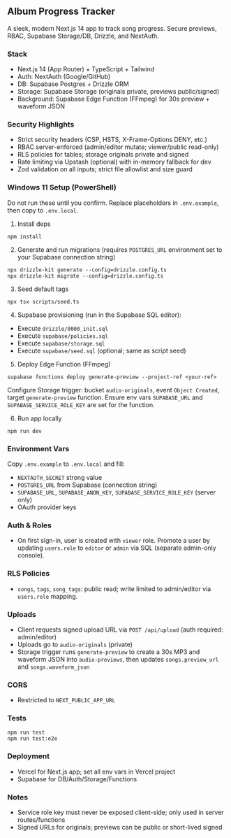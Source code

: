 ## Album Progress Tracker

A sleek, modern Next.js 14 app to track song progress. Secure previews, RBAC, Supabase Storage/DB, Drizzle, and NextAuth.

### Stack
- Next.js 14 (App Router) + TypeScript + Tailwind
- Auth: NextAuth (Google/GitHub)
- DB: Supabase Postgres + Drizzle ORM
- Storage: Supabase Storage (originals private, previews public/signed)
- Background: Supabase Edge Function (FFmpeg) for 30s preview + waveform JSON

### Security Highlights
- Strict security headers (CSP, HSTS, X-Frame-Options DENY, etc.)
- RBAC server-enforced (admin/editor mutate; viewer/public read-only)
- RLS policies for tables; storage originals private and signed
- Rate limiting via Upstash (optional) with in-memory fallback for dev
- Zod validation on all inputs; strict file allowlist and size guard

### Windows 11 Setup (PowerShell)
Do not run these until you confirm. Replace placeholders in `.env.example`, then copy to `.env.local`.

1. Install deps
```
npm install
```

2. Generate and run migrations (requires `POSTGRES_URL` environment set to your Supabase connection string)
```
npx drizzle-kit generate --config=drizzle.config.ts
npx drizzle-kit migrate --config=drizzle.config.ts
```

3. Seed default tags
```
npx tsx scripts/seed.ts
```

4. Supabase provisioning (run in the Supabase SQL editor):
- Execute `drizzle/0000_init.sql`
- Execute `supabase/policies.sql`
- Execute `supabase/storage.sql`
- Execute `supabase/seed.sql` (optional; same as script seed)

5. Deploy Edge Function (FFmpeg)
```
supabase functions deploy generate-preview --project-ref <your-ref>
```
Configure Storage trigger: bucket `audio-originals`, event `Object Created`, target `generate-preview` function. Ensure env vars `SUPABASE_URL` and `SUPABASE_SERVICE_ROLE_KEY` are set for the function.

6. Run app locally
```
npm run dev
```

### Environment Vars
Copy `.env.example` to `.env.local` and fill:
- `NEXTAUTH_SECRET` strong value
- `POSTGRES_URL` from Supabase (connection string)
- `SUPABASE_URL`, `SUPABASE_ANON_KEY`, `SUPABASE_SERVICE_ROLE_KEY` (server only)
- OAuth provider keys

### Auth & Roles
- On first sign-in, user is created with `viewer` role. Promote a user by updating `users.role` to `editor` or `admin` via SQL (separate admin-only console).

### RLS Policies
- `songs`, `tags`, `song_tags`: public read; write limited to admin/editor via `users.role` mapping.

### Uploads
- Client requests signed upload URL via `POST /api/upload` (auth required: admin/editor)
- Uploads go to `audio-originals` (private)
- Storage trigger runs `generate-preview` to create a 30s MP3 and waveform JSON into `audio-previews`, then updates `songs.preview_url` and `songs.waveform_json`

### CORS
- Restricted to `NEXT_PUBLIC_APP_URL`

### Tests
```
npm run test
npm run test:e2e
```

### Deployment
- Vercel for Next.js app; set all env vars in Vercel project
- Supabase for DB/Auth/Storage/Functions

### Notes
- Service role key must never be exposed client-side; only used in server routes/functions
- Signed URLs for originals; previews can be public or short-lived signed


